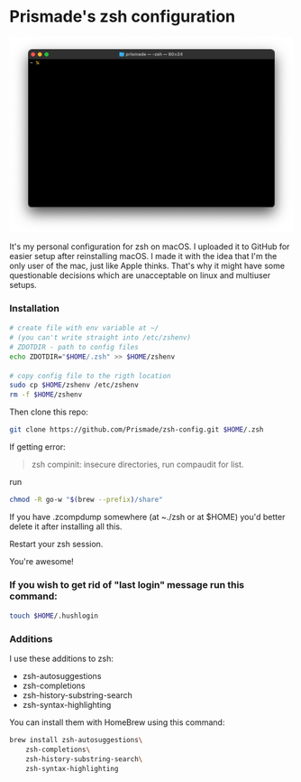 # Prismade's zsh configuration

![My terminal](/images/terminal.png)

It's my personal configuration for zsh on macOS. I uploaded it to GitHub for easier setup after reinstalling macOS. I made it with the idea that I'm the only user of the mac, just like Apple thinks. That's why it might have some questionable decisions which are unacceptable on linux and multiuser setups.

### Installation

``` zsh 
# create file with env variable at ~/
# (you can't write straight into /etc/zshenv)
# ZDOTDIR - path to config files
echo ZDOTDIR="$HOME/.zsh" >> $HOME/zshenv

# copy config file to the rigth location
sudo cp $HOME/zshenv /etc/zshenv
rm -f $HOME/zshenv
```

Then clone this repo:

``` zsh
git clone https://github.com/Prismade/zsh-config.git $HOME/.zsh
```

If getting error:
> zsh compinit: insecure directories, run compaudit for list.

run
``` zsh
chmod -R go-w "$(brew --prefix)/share"
```

If you have .zcompdump somewhere (at ~./zsh or at $HOME) you'd better delete it after installing all this.

Restart your zsh session.

You're awesome!

### If you wish to get rid of "last login" message run this command:

``` zsh
touch $HOME/.hushlogin
```

### Additions

I use these additions to zsh:
* zsh-autosuggestions
* zsh-completions
* zsh-history-substring-search
* zsh-syntax-highlighting

You can install them with HomeBrew using this command:

``` zsh
brew install zsh-autosuggestions\
    zsh-completions\
    zsh-history-substring-search\
    zsh-syntax-highlighting
```
